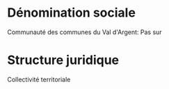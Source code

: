 # Dénomination sociale

Communauté des communes du Val d'Argent: Pas sur

# Structure juridique

Collectivité territoriale

